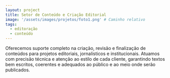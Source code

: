 ```yaml
---
layout: project
title: Setor de Conteúdo e Criação Editorial
image: '/assets/images/projetos/foto1.png' # Caminho relativo
tags:
  - editoração
  - conteúdo
---
```

Oferecemos suporte completo na criação, revisão e finalização de conteúdos para projetos editoriais, jornalísticos e institucionais. Atuamos com precisão técnica e atenção ao estilo de cada cliente, garantindo textos bem escritos, coerentes e adequados ao público e ao meio onde serão publicados.
